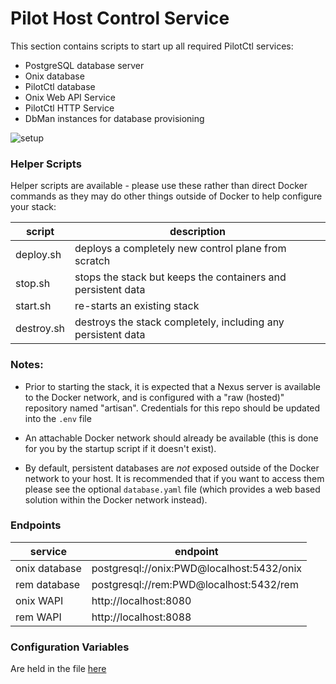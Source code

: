 # Pilot Host Control Service

This section contains scripts to start up all required PilotCtl services:

- PostgreSQL database server
- Onix database
- PilotCtl database
- Onix Web API Service
- PilotCtl HTTP Service
- DbMan instances for database provisioning

![setup](pilotctl_setup.png)


### Helper Scripts

Helper scripts are available - please use these rather than direct Docker commands as they may do other things outside of Docker to help configure your stack:

script | description
--- | ---
deploy.sh | deploys a completely new control plane from scratch
stop.sh | stops the stack but keeps the containers and persistent data
start.sh | re-starts an existing stack
destroy.sh | destroys the stack completely, including any persistent data

### Notes:
- Prior to starting the stack, it is expected that a Nexus server is available to the Docker network, and is configured with a "raw (hosted)" repository named "artisan". Credentials for this repo should be updated into the `.env` file

- An attachable Docker network should already be available (this is done for you by the startup script if it doesn't exist).

- By default, persistent databases are *not* exposed outside of the Docker network to your host. It is recommended that if you want to access them please see the optional `database.yaml` file (which provides a web based solution within the Docker network instead).

### Endpoints

| service | endpoint |
|---|---|
| onix database | postgresql://onix:PWD@localhost:5432/onix |
| rem database | postgresql://rem:PWD@localhost:5432/rem |
| onix WAPI | http://localhost:8080 |
| rem WAPI | http://localhost:8088 |

### Configuration Variables

Are held in the file [here](.env)
